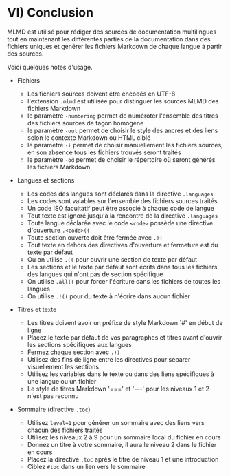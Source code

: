# VI) Conclusion<A id="a78"></A>

MLMD est utilisé pour rédiger des sources de documentation multilingues tout en maintenant
les différentes parties de la documentation dans des fichiers uniques et générer les
fichiers Markdown de chaque langue à partir des sources.

Voici quelques notes d'usage.

- Fichiers
    - Les fichiers sources doivent être encodés en UTF-8
    - l'extension `.mlmd` est utilisée pour distinguer les sources MLMD des fichiers Markdown
    - le paramètre `-numbering` permet de numéroter l'ensemble des titres des fichiers sources de façon homogène
    - le paramètre `-out` permet de choisir le style des ancres et des liens selon le contexte Markdown ou HTML ciblé
    - le paramètre `-i` permet de choisir manuellement les fichiers sources, en son absence tous les fichiers trouvés seront traités
    - le paramètre `-od` permet de choisir le répertoire où seront générés les fichiers Markdown

- Langues et sections
  - Les codes des langues sont déclarés dans la directive `.languages`
  - Les codes sont valables sur l'ensemble des fichiers sources traités
  - Un code ISO facultatif peut être associé à chaque code de langue
  - Tout texte est ignoré jusqu'à la rencontre de la directive `.languages`
  - Toute langue déclarée avec le code `<code>` possède une directive d'ouverture `.<code>((`
  - Toute section ouverte doit être fermée avec `.))`
  - Tout texte en dehors des directives d'ouverture et fermeture est du texte par défaut
  - Ou on utilise `.((` pour ouvrir une section de texte par défaut
  - Les sections et le texte par défaut sont écrits dans tous les fichiers des langues qui n'ont pas de section spécifique
  - On utilise `.all((` pour forcer l'écriture dans les fichiers de toutes les langues
  - On utilise `.!((` pour du texte à n'écrire dans aucun fichier

- Titres et texte
  - Les titres doivent avoir un préfixe de style Markdown `#' en début de ligne
  - Placez le texte par défaut de vos paragraphes et titres avant d'ouvrir les sections spécifiques aux langues
  - Fermez chaque section avec `.))`
  - Utilisez des fins de ligne entre les directives pour séparer visuellement les sections
  - Utilisez les variables dans le texte ou dans des liens spécifiques à une langue ou un fichier
  - Le style de titres Markdown '===' et '---' pour les niveaux 1 et 2 n'est pas reconnu

- Sommaire (directive `.toc`)
  - Utilisez `level=1` pour générer un sommaire avec des liens vers chacun des fichiers traités
  - Utilisez les niveaux 2 à 9 pour un sommaire local du fichier en cours
  - Donnez un titre à votre sommaire, il aura le niveau 2 dans le fichier en cours
  - Placez la directive `.toc` après le titre de niveau 1 et une introduction
  - Ciblez `#toc` dans un lien vers le sommaire
